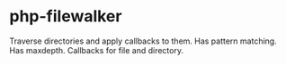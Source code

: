 # php-filewalker
Traverse directories and apply callbacks to them. Has pattern matching. Has maxdepth. Callbacks for file and directory.

